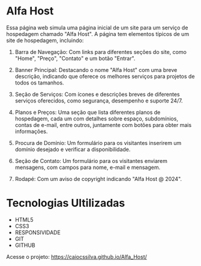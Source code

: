 # Alfa Host
Essa página web simula uma página inicial de um site para um serviço de hospedagem chamado "Alfa Host". A página tem elementos típicos de um site de hospedagem, incluindo:

1. Barra de Navegação: Com links para diferentes seções do site, como "Home", "Preço", "Contato" e um botão "Entrar".

2. Banner Principal: Destacando o nome "Alfa Host" com uma breve descrição, indicando que oferece os melhores serviços para projetos de todos os tamanhos.

3. Seção de Serviços: Com ícones e descrições breves de diferentes serviços oferecidos, como segurança, desempenho e suporte 24/7.

4. Planos e Preços: Uma seção que lista diferentes planos de hospedagem, cada um com detalhes sobre espaço, subdomínios, contas de e-mail, entre outros, juntamente com botões para obter mais informações.

5. Procura de Domínio: Um formulário para os visitantes inserirem um domínio desejado e verificar a disponibilidade.

6. Seção de Contato: Um formulário para os visitantes enviarem mensagens, com campos para nome, e-mail e mensagem.

7. Rodapé: Com um aviso de copyright indicando "Alfa Host @ 2024".

# Tecnologias Ultilizadas
- HTML5
- CSS3 
- RESPONSIVIDADE
- GIT
- GITHUB

Acesse o projeto: https://caiocssilva.github.io/Alfa_Host/